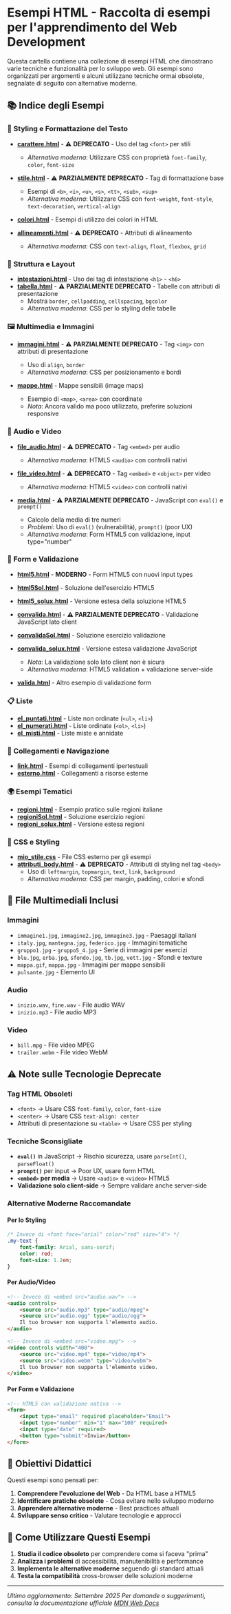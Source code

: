 # Esempi HTML - Raccolta di esempi per l'apprendimento del Web Development

Questa cartella contiene una collezione di esempi HTML che dimostrano varie tecniche e funzionalità per lo sviluppo web. Gli esempi sono organizzati per argomenti e alcuni utilizzano tecniche ormai obsolete, segnalate di seguito con alternative moderne.

## 📚 Indice degli Esempi

### 🎨 Styling e Formattazione del Testo

- **[carattere.html](carattere.html)** - ⚠️ **DEPRECATO** - Uso del tag `<font>` per stili
  - *Alternativa moderna*: Utilizzare CSS con proprietà `font-family`, `color`, `font-size`
  
- **[stile.html](stile.html)** - ⚠️ **PARZIALMENTE DEPRECATO** - Tag di formattazione base
  - Esempi di `<b>`, `<i>`, `<u>`, `<s>`, `<tt>`, `<sub>`, `<sup>`
  - *Alternativa moderna*: Utilizzare CSS con `font-weight`, `font-style`, `text-decoration`, `vertical-align`

- **[colori.html](colori.html)** - Esempi di utilizzo dei colori in HTML
- **[allineamenti.html](allineamenti.html)** - ⚠️ **DEPRECATO** - Attributi di allineamento
  - *Alternativa moderna*: CSS con `text-align`, `float`, `flexbox`, `grid`

### 🎯 Struttura e Layout

- **[intestazioni.html](intestazioni.html)** - Uso dei tag di intestazione `<h1>` - `<h6>`
- **[tabella.html](tabella.html)** - ⚠️ **PARZIALMENTE DEPRECATO** - Tabelle con attributi di presentazione
  - Mostra `border`, `cellpadding`, `cellspacing`, `bgcolor`
  - *Alternativa moderna*: CSS per lo styling delle tabelle

### 🖼️ Multimedia e Immagini

- **[immagini.html](immagini.html)** - ⚠️ **PARZIALMENTE DEPRECATO** - Tag `<img>` con attributi di presentazione
  - Uso di `align`, `border`
  - *Alternativa moderna*: CSS per posizionamento e bordi

- **[mappe.html](mappe.html)** - Mappe sensibili (image maps)
  - Esempio di `<map>`, `<area>` con coordinate
  - *Nota*: Ancora valido ma poco utilizzato, preferire soluzioni responsive

### 🎵 Audio e Video

- **[file_audio.html](file_audio.html)** - ⚠️ **DEPRECATO** - Tag `<embed>` per audio
  - *Alternativa moderna*: HTML5 `<audio>` con controlli nativi
  
- **[file_video.html](file_video.html)** - ⚠️ **DEPRECATO** - Tag `<embed>` e `<object>` per video
  - *Alternativa moderna*: HTML5 `<video>` con controlli nativi

- **[media.html](media.html)** - ⚠️ **PARZIALMENTE DEPRECATO** - JavaScript con `eval()` e `prompt()`
  - Calcolo della media di tre numeri
  - *Problemi*: Uso di `eval()` (vulnerabilità), `prompt()` (poor UX)
  - *Alternativa moderna*: Form HTML5 con validazione, input type="number"

### 📝 Form e Validazione

- **[html5.html](html5.html)** - **MODERNO** - Form HTML5 con nuovi input types
- **[html5Sol.html](html5Sol.html)** - Soluzione dell'esercizio HTML5
- **[html5_solux.html](html5_solux.html)** - Versione estesa della soluzione HTML5

- **[convalida.html](convalida.html)** - ⚠️ **PARZIALMENTE DEPRECATO** - Validazione JavaScript lato client
- **[convalidaSol.html](convalidaSol.html)** - Soluzione esercizio validazione
- **[convalida_solux.html](convalida_solux.html)** - Versione estesa validazione JavaScript
  - *Nota*: La validazione solo lato client non è sicura
  - *Alternativa moderna*: HTML5 validation + validazione server-side

- **[valida.html](valida.html)** - Altro esempio di validazione form

### 📋 Liste

- **[el_puntati.html](el_puntati.html)** - Liste non ordinate (`<ul>`, `<li>`)
- **[el_numerati.html](el_numerati.html)** - Liste ordinate (`<ol>`, `<li>`)
- **[el_misti.html](el_misti.html)** - Liste miste e annidate

### 🔗 Collegamenti e Navigazione

- **[link.html](link.html)** - Esempi di collegamenti ipertestuali
- **[esterno.html](esterno.html)** - Collegamenti a risorse esterne

### 🌍 Esempi Tematici

- **[regioni.html](regioni.html)** - Esempio pratico sulle regioni italiane
- **[regioniSol.html](regioniSol.html)** - Soluzione esercizio regioni
- **[regioni_solux.html](regioni_solux.html)** - Versione estesa regioni

### 🎨 CSS e Styling

- **[mio_stile.css](mio_stile.css)** - File CSS esterno per gli esempi
- **[attributi_body.html](attributi_body.html)** - ⚠️ **DEPRECATO** - Attributi di styling nel tag `<body>`
  - Uso di `leftmargin`, `topmargin`, `text`, `link`, `background`
  - *Alternativa moderna*: CSS per margin, padding, colori e sfondi

## 📁 File Multimediali Inclusi

### Immagini
- `immagine1.jpg`, `immagine2.jpg`, `immagine3.jpg` - Paesaggi italiani
- `italy.jpg`, `mantegna.jpg`, `federico.jpg` - Immagini tematiche
- `gruppo1.jpg` - `gruppo5_4.jpg` - Serie di immagini per esercizi
- `blu.jpg`, `erba.jpg`, `sfondo.jpg`, `tb.jpg`, `vett.jpg` - Sfondi e texture
- `mappa.gif`, `mappa.jpg` - Immagini per mappe sensibili
- `pulsante.jpg` - Elemento UI

### Audio
- `inizio.wav`, `fine.wav` - File audio WAV
- `inizio.mp3` - File audio MP3

### Video
- `bill.mpg` - File video MPEG
- `trailer.webm` - File video WebM

## ⚠️ Note sulle Tecnologie Deprecate

### Tag HTML Obsoleti
- `<font>` → Usare CSS `font-family`, `color`, `font-size`
- `<center>` → Usare CSS `text-align: center`
- Attributi di presentazione su `<table>` → Usare CSS per styling

### Tecniche Sconsigliate
- **`eval()`** in JavaScript → Rischio sicurezza, usare `parseInt()`, `parseFloat()`
- **`prompt()`** per input → Poor UX, usare form HTML
- **`<embed>` per media** → Usare `<audio>` e `<video>` HTML5
- **Validazione solo client-side** → Sempre validare anche server-side

### Alternative Moderne Raccomandate

#### Per lo Styling
```css
/* Invece di <font face="arial" color="red" size="4"> */
.my-text {
    font-family: Arial, sans-serif;
    color: red;
    font-size: 1.2em;
}
```

#### Per Audio/Video
```html
<!-- Invece di <embed src="audio.wav"> -->
<audio controls>
    <source src="audio.mp3" type="audio/mpeg">
    <source src="audio.ogg" type="audio/ogg">
    Il tuo browser non supporta l'elemento audio.
</audio>

<!-- Invece di <embed src="video.mpg"> -->
<video controls width="400">
    <source src="video.mp4" type="video/mp4">
    <source src="video.webm" type="video/webm">
    Il tuo browser non supporta l'elemento video.
</video>
```

#### Per Form e Validazione
```html
<!-- HTML5 con validazione nativa -->
<form>
    <input type="email" required placeholder="Email">
    <input type="number" min="1" max="100" required>
    <input type="date" required>
    <button type="submit">Invia</button>
</form>
```

## 🎯 Obiettivi Didattici

Questi esempi sono pensati per:
1. **Comprendere l'evoluzione del Web** - Da HTML base a HTML5
2. **Identificare pratiche obsolete** - Cosa evitare nello sviluppo moderno
3. **Apprendere alternative moderne** - Best practices attuali
4. **Sviluppare senso critico** - Valutare tecnologie e approcci

## 📖 Come Utilizzare Questi Esempi

1. **Studia il codice obsoleto** per comprendere come si faceva "prima"
2. **Analizza i problemi** di accessibilità, manutenibilità e performance
3. **Implementa le alternative moderne** seguendo gli standard attuali
4. **Testa la compatibilità** cross-browser delle soluzioni moderne

---

*Ultimo aggiornamento: Settembre 2025*
*Per domande o suggerimenti, consulta la documentazione ufficiale [MDN Web Docs](https://developer.mozilla.org/)*